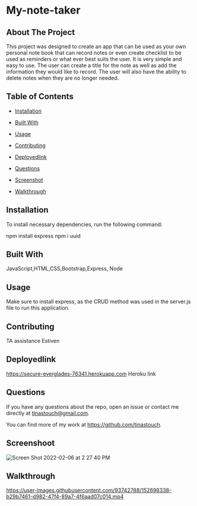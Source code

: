 # My-note-taker
  

  ## About The Project

  This project was designed to create an app that can be used as your own personal note book that can record notes or even create checklist to be used as reminders or what ever best suits the user. It is very simple and easy to use. The user can create a title for the note as well as add the information they would like to record. The user will also have the ability to delete notes when they are no longer needed.

  ## Table of Contents

  * [Installation](#installation)

  * [Built With](#languages)
  
  * [Usage](#usage)

  * [Contributing](#contributing)

 * [Deployedlink](#deployedlink)

  * [Questions](#questions)
   
  * [Screenshot](#screenshot)

 * [Walkthrough](#walkthrough)

  ## Installation

  To install necessary dependencies, run the following command:
  
  npm install express
  npm i uuid

  ## Built With

  JavaScript,HTML,CSS,Bootstrap,Express, Node

  ## Usage

  Make sure to install express, as the CRUD method was used in the server.js file to run this application.
  

  ## Contributing

  TA assistance Estiven

## Deployedlink

https://secure-everglades-76341.herokuapp.com Heroku link
 

## Questions

If you have any questions about the repo, open an issue or contact me directly at
tinastouch@gmail.com. 

You can find more of my work at https://github.com/tinastouch.

## Screenshoot

![Screen Shot 2022-02-06 at 2 27 40 PM](https://user-images.githubusercontent.com/93742788/152698053-756dbf33-27dd-4c8a-9973-075580aa7fc8.png)


## Walkthrough


https://user-images.githubusercontent.com/93742788/152698338-b29b7461-d982-47f4-89a7-4f6aad07c014.mp4



